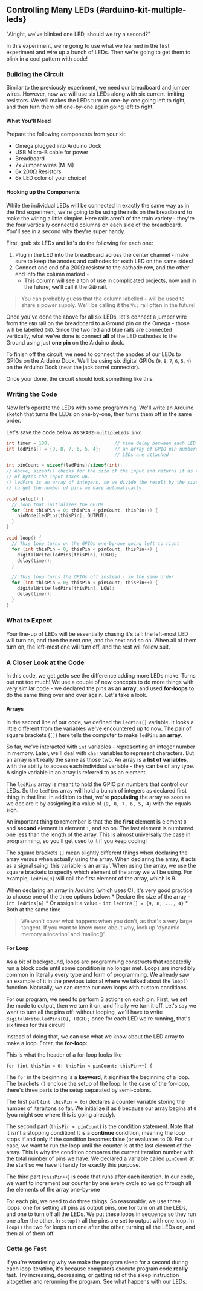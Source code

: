 ## Controlling Many LEDs {#arduino-kit-multiple-leds}

"Alright, we've blinked one LED, should we try a second?"

In this experiment, we're going to use what we learned in the first experiment and wire up a bunch of LEDs. Then we're going to get them to blink in a cool pattern with code!

### Building the Circuit

Similar to the previously experiment, we need our breadboard and jumper wires. However, now we will use six LEDs along with six current limiting resistors. We will makes the LEDs turn on one-by-one going left to right, and then turn them off one-by-one again going left to right.

#### What You'll Need

Prepare the following components from your kit:

* Omega plugged into Arduino Dock
* USB Micro-B cable for power
* Breadboard
* 7x Jumper wires (M-M)
* 6x 200Ω Resistors
* 6x LED color of your choice!

#### Hooking up the Components

While the individual LEDs will be connected in exactly the same way as in the first experiment, we're going to be using the rails on the breadboard to make the wiring a little simpler. Here rails aren't of the train variety - they're the four vertically connected columns on each side of the breadboard. You'll see in a second why they're super handy.

First, grab six LEDs and let's do the following for each one:

1. Plug in the LED into the breadboard across the center channel - make sure to keep the anodes and cathodes for each LED on the same sides!
2. Connect one end of a 200Ω resistor to the cathode row, and the other end into the column marked `-`
    * This column will see a ton of use in complicated projects, now and in the future, we'll call it the `GND` rail.

>You can probably guess that the column labelled `+` will be used to share a power supply. We'll be calling it the `Vcc` rail often in the future!

Once you've done the above for all six LEDs, let's connect a jumper wire from the `GND` rail on the breadboard to a Ground pin on the Omega - those will be labelled `GND`. Since the two red and blue rails are connected vertically, what we've done is connect **all** of the LED cathodes to the Ground using just **one pin** on the Arduino dock.

To finish off the circuit, we need to connect the anodes of our LEDs to GPIOs on the Arduino Dock. We'll be using six digital GPIOs (`9`, `8`, `7`, `6`, `5`, `4`) on the Arduino Dock (near the jack barrel connector).

Once your done, the circuit should look something like this:

<!-- // TODO: IMAGE completed circuit-->

### Writing the Code


<!-- // write an arduino sketch that makes the LEDs turn on one-by-one going left to right, and then turn off, again going left to right
// look to the multiple leds article in the starter kit for details -->

Now let's operate the LEDs with some programming. We'll write an Arduino sketch that turns the LEDs on one-by-one, then turns them off in the same order.

Let's save the code below as `SKA02-multipleLeds.ino`:

``` c
int timer = 100;                        // time delay between each LED in ms
int ledPins[] = {9, 8, 7, 6, 5, 4};     // an array of GPIO pin numbers where
                                        // LEDs are attached

int pinCount = sizeof(ledPins)/sizeof(int);
// Above, sizeof() checks for the size of the input and returns it as the number
// of bytes the input takes up.
// ledPins is an array of integers, so we divide the result by the sizeof(int)
// to get the number of pins we have automatically.

void setup() {
  // loop that initializes the GPIOs
  for (int thisPin = 0; thisPin < pinCount; thisPin++) {
    pinMode(ledPins[thisPin], OUTPUT);
  }
}

void loop() {
  // This loop turns on the GPIOs one-by-one going left to right
  for (int thisPin = 0; thisPin < pinCount; thisPin++) {
    digitalWrite(ledPins[thisPin], HIGH);
    delay(timer);
  }

  // This loop turns the GPIOs off instead - in the same order
  for (int thisPin = 0; thisPin < pinCount; thisPin++) {
    digitalWrite(ledPins[thisPin], LOW);
    delay(timer);
  }
}
```

### What to Expect

Your line-up of LEDs will be essentially chasing it's tail: the left-most LED will turn on, and then the next one, and the next and so on. When all of them turn on, the left-most one will turn off, and the rest will follow suit.

<!-- // TODO: GIF: Showing this experiment with the LEDs lighting up one after another and then turning off one after another -->

### A Closer Look at the Code


In this code, we get getto see the difference adding more LEDs make. Turns out not too much! We use a couple of new concepts to do more things with very similar code - we declared the pins as an **array**, and used **for-loops** to do the same thing over and over again. Let's take a look.

#### Arrays

<!-- // talk about arrays, how we use an array to hold the gpio numbers in order -->

In the second line of our code, we defined the `ledPins[]` variable. It looks a little different from the variables we've encountered up to now. The pair of square brackets (`[]`) here tells the computer to make `ledPins` an **array**.

So far, we've interacted with `int` variables - representing an integer number in memory. Later, we'll deal with `char` variables to represent characters. But an array isn't really the same as those two. An array is a **list of variables**, with the ability to access each individual variable - they can be of any type. A single variable in an array is referred to as an element.

The `ledPins` array is meant to hold the GPIO pin numbers that control our LEDs. So the `ledPins` array will hold a bunch of integers as declared first thing in that line. In addition to that, we're **populating** the array as soon as we declare it by assigning it a value of `{9, 8, 7, 6, 5, 4}` with the equals sign.

An important thing to remember is that the the **first** element is element `0` and **second** element is element `1`, and so on. The last element is numbered one less than the length of the array. This is almost universally the case in programming, so you'll get used to it if you keep coding!

The square brackets `[]` mean slightly different things when declaring the array versus when actually using the array. When declaring the array, it acts as a signal saing 'this variable is an array'. When using the array, we use the square brackets to specify which element of the array we wil be using. For example, `ledPin[0]` will call the first element of the array, which is 9.

When declaring an array in Arduino (which uses C), it's very good practice to choose one of the three options below:
    * Declare the size of the array - `int ledPins[6]`
    * Or assign it a value - `int ledPins[] = {9, 8, ..., 4}`
    * Both at the same time

>We won't cover what happens when you don't, as that's a very large tangent. If you want to know more about why, look up 'dynamic memory allocation' and 'malloc()'.

#### For Loop

As a bit of background, loops are programming constructs that repeatedly run a block code until some condition is no longer met. Loops are incredibly common in literally every type and form of programming. We already saw an example of it in the previous tutorial where we talked about the `loop()` function. Naturally, we can create our own loops with custom conditions.


For our program, we need to perform 3 actions on each pin. First, we set the mode to output, then we turn it on, and finally we turn it off. Let's say we want to turn all the pins off: without looping, we'll have to write `digitalWrite(ledPins[0], HIGH);` once for each LED we're running, that's six times for this circuit!

Instead of doing that, we can use what we know about the LED array to make a loop. Enter, the **for-loop**:

This is what the header of a for-loop looks like
```
for (int thisPin = 0; thisPin < pinCount; thisPin++) {
```

The `for` in the beginning is a **keyword**, it signifies the beginning of a loop. The brackets `()` enclose the setup of the loop. In the case of the for-loop, there's three parts to the setup separated by semi-colons.

The first part (`int thisPin = 0;`) declares a counter variable storing the number of iteraitons so far. We initialize it as `0` because our array begins at `0` (you might see where this is going already).

The second part (`thisPin < pinCount`) is the condition statement. Note that it isn't a stopping condition! It is a **continue** condition, meaning the loop stops if and only if the condition becomes **false** (or evaluates to 0). For our case, we want to run the loop until the counter is at the last element of the array. This is why the condition compares the current iteration number with the total number of pins we have. We declared a variable called `pinCount` at the start so we have it handy for exactly this purpose.

The third part (`thisPin++`) is code that runs after each iteration. In our code, we want to increment our counter by one every cycle so we go through all the elements of the array one-by-one

For each pin, we need to do three things. So reasonably, we use three loops: one for setting all pins as output pins, one for turn on all the LEDs, and one to turn off all the LEDs. We put these loops in sequence so they run one after the other. In `setup()` all the pins are set to output with one loop. In `loop()` the two for loops run one after the other, turning all the LEDs on, and then all of them off.


### Gotta go Fast

If you're wondering why we make the program sleep for a second during each loop iteration, it's because computers execute program code **really** fast. Try increasing, decreasing, or getting rid of the sleep instruction altogether and rerunning the program. See what happens with our LEDs.
